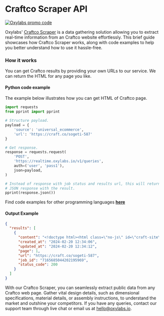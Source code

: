 # Craftco Scraper API

[![Oxylabs promo code](https://user-images.githubusercontent.com/129506779/250792357-8289e25e-9c36-4dc0-a5e2-2706db797bb5.png)](https://oxylabs.go2cloud.org/aff_c?offer_id=7&aff_id=877&url_id=112)

Oxylabs' [Craftco Scraper](https://oxylabs.io/products/scraper-api/web/craftco?utm_source=github&utm_medium=repositories&utm_campaign=product) is a data gathering solution allowing you to extract real-time information from an Craftco website effortlessly. This brief guide showcases how Craftco Scraper works, along with code examples to help you better understand how to use it hassle-free.

### How it works

You can get Craftco results by providing your own URLs to our service. We can return the HTML for any page you like.

#### Python code example

The example below illustrates how you can get HTML of Craftco page.

```python
import requests
from pprint import pprint

# Structure payload.
payload = {
    'source': 'universal_ecommerce',
    'url': 'https://craft.co/sogeti-587'
}

# Get response.
response = requests.request(
    'POST',
    'https://realtime.oxylabs.io/v1/queries',
    auth=('user', 'pass1'),
    json=payload,
)

# Instead of response with job status and results url, this will return the
# JSON response with the result.
pprint(response.json())
```
Find code examples for other programming languages [**here**](https://github.com/oxylabs/craftco-scraper/tree/main/code%20examples)

#### Output Example
```json
{
  "results": [
    {
      "content": "<!doctype html><html class=\"no-js\" id=\"craft-site\" lang=\"en\"><head><meta charSet=\"utf-8\"/><meta cont ... </html>",
      "created_at": "2024-02-20 12:34:06",
      "updated_at": "2024-02-20 12:34:12",
      "page": 1,
      "url": "https://craft.co/sogeti-587",
      "job_id": "7165685044202195969",
      "status_code": 200
    }
  ]
}
```
With our Craftco Scraper, you can seamlessly extract public data from any Craftco web page. Gather vital design details, such as dimensional specifications, material details, or assembly instructions, to understand the market and outshine your competitors. If you have any queries, contact our support team through live chat or email us at hello@oxylabs.io.